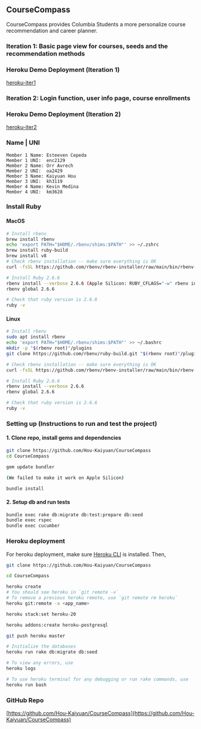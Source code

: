 ## CourseCompass

CourseCompass provides Columbia Students a more personalize course recommendation and career planner. 


### Iteration 1: Basic page view for courses, seeds and the recommendation methods
### Heroku Demo Deployment (Iteration 1)
[heroku-iter1](https://course-compass-iter1-cc03da1256a5.herokuapp.com)


### Iteration 2: Login function, user info page, course enrollments
### Heroku Demo Deployment (Iteration 2)
[heroku-iter2](https://course-compass-iter2-ea6d54216710.herokuapp.com)


### Name | UNI

```
Member 1 Name: Esteeven Cepeda
Member 1 UNI:  enc2129
Member 2 Name: Orr Avrech
Member 2 UNI:  oa2429
Member 3 Name: Kaiyuan Hou
Member 3 UNI:  kh3119
Member 4 Name: Kevin Medina
Member 4 UNI:  km3628
```

### Install Ruby

#### MacOS

```bash
# Install rbenv
brew install rbenv
echo 'export PATH="$HOME/.rbenv/shims:$PATH"' >> ~/.zshrc
brew install ruby-build
brew install v8
# Check rbenv installation -- make sure everything is OK
curl -fsSL https://github.com/rbenv/rbenv-installer/raw/main/bin/rbenv-doctor | bash

# Install Ruby 2.6.6
rbenv install --verbose 2.6.6 (Apple Silicon: RUBY_CFLAGS="-w" rbenv install 2.6.6)
rbenv global 2.6.6

# Check that ruby version is 2.6.6
ruby -v
```

#### Linux

```bash
# Install rbenv
sudo apt install rbenv
echo 'export PATH="$HOME/.rbenv/shims:$PATH"' >> ~/.bashrc
mkdir -p "$(rbenv root)"/plugins
git clone https://github.com/rbenv/ruby-build.git "$(rbenv root)"/plugins/ruby-build

# Check rbenv installation -- make sure everything is OK
curl -fsSL https://github.com/rbenv/rbenv-installer/raw/main/bin/rbenv-doctor | bash

# Install Ruby 2.6.6
rbenv install --verbose 2.6.6
rbenv global 2.6.6

# Check that ruby version is 2.6.6
ruby -v
```


### Setting up (Instructions to run and test the project)

#### 1. Clone repo, install gems and dependencies

```bash
git clone https://github.com/Hou-Kaiyuan/CourseCompass
cd CourseCompass

gem update bundler

(We failed to make it work on Apple Silicon)

bundle install
```

#### 2. Setup db and run tests

```bash
bundle exec rake db:migrate db:test:prepare db:seed
bundle exec rspec
bundle exec cucumber
```

### Heroku deployment
For heroku deployment, make sure [Heroku CLI](https://devcenter.heroku.com/articles/heroku-cli) is installed. Then,

```bash
git clone https://github.com/Hou-Kaiyuan/CourseCompass

cd CourseCompass

heroku create
# You should see heroku in `git remote -v`
# To remove a previous heroku remote, use `git remote rm heroku`
heroku git:remote -a <app_name>

heroku stack:set heroku-20

heroku addons:create heroku-postgresql

git push heroku master

# Initialize the databases
heroku run rake db:migrate db:seed

# To view any errors, use
heroku logs

# To use heroku terminal for any debugging or run rake commands, use
heroku run bash
```



### GitHub Repo

[https://github.com/Hou-Kaiyuan/CourseCompass](https://github.com/Hou-Kaiyuan/CourseCompass)


